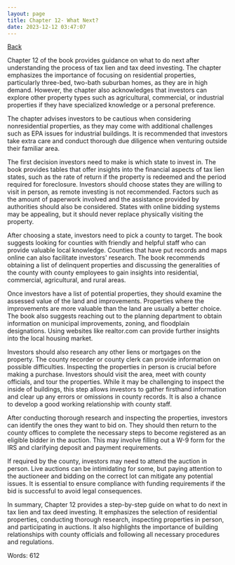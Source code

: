 ```yaml
---
layout: page
title: Chapter 12- What Next?
date: 2023-12-12 03:47:07
---
```


[Back](./)


Chapter 12 of the book provides guidance on what to do next after understanding the process of tax lien and tax deed investing. The chapter emphasizes the importance of focusing on residential properties, particularly three-bed, two-bath suburban homes, as they are in high demand. However, the chapter also acknowledges that investors can explore other property types such as agricultural, commercial, or industrial properties if they have specialized knowledge or a personal preference.

The chapter advises investors to be cautious when considering nonresidential properties, as they may come with additional challenges such as EPA issues for industrial buildings. It is recommended that investors take extra care and conduct thorough due diligence when venturing outside their familiar area.

The first decision investors need to make is which state to invest in. The book provides tables that offer insights into the financial aspects of tax lien states, such as the rate of return if the property is redeemed and the period required for foreclosure. Investors should choose states they are willing to visit in person, as remote investing is not recommended. Factors such as the amount of paperwork involved and the assistance provided by authorities should also be considered. States with online bidding systems may be appealing, but it should never replace physically visiting the property.

After choosing a state, investors need to pick a county to target. The book suggests looking for counties with friendly and helpful staff who can provide valuable local knowledge. Counties that have put records and maps online can also facilitate investors' research. The book recommends obtaining a list of delinquent properties and discussing the generalities of the county with county employees to gain insights into residential, commercial, agricultural, and rural areas.

Once investors have a list of potential properties, they should examine the assessed value of the land and improvements. Properties where the improvements are more valuable than the land are usually a better choice. The book also suggests reaching out to the planning department to obtain information on municipal improvements, zoning, and floodplain designations. Using websites like realtor.com can provide further insights into the local housing market.

Investors should also research any other liens or mortgages on the property. The county recorder or county clerk can provide information on possible difficulties. Inspecting the properties in person is crucial before making a purchase. Investors should visit the area, meet with county officials, and tour the properties. While it may be challenging to inspect the inside of buildings, this step allows investors to gather firsthand information and clear up any errors or omissions in county records. It is also a chance to develop a good working relationship with county staff.

After conducting thorough research and inspecting the properties, investors can identify the ones they want to bid on. They should then return to the county offices to complete the necessary steps to become registered as an eligible bidder in the auction. This may involve filling out a W-9 form for the IRS and clarifying deposit and payment requirements.

If required by the county, investors may need to attend the auction in person. Live auctions can be intimidating for some, but paying attention to the auctioneer and bidding on the correct lot can mitigate any potential issues. It is essential to ensure compliance with funding requirements if the bid is successful to avoid legal consequences.

In summary, Chapter 12 provides a step-by-step guide on what to do next in tax lien and tax deed investing. It emphasizes the selection of residential properties, conducting thorough research, inspecting properties in person, and participating in auctions. It also highlights the importance of building relationships with county officials and following all necessary procedures and regulations.

Words: 612